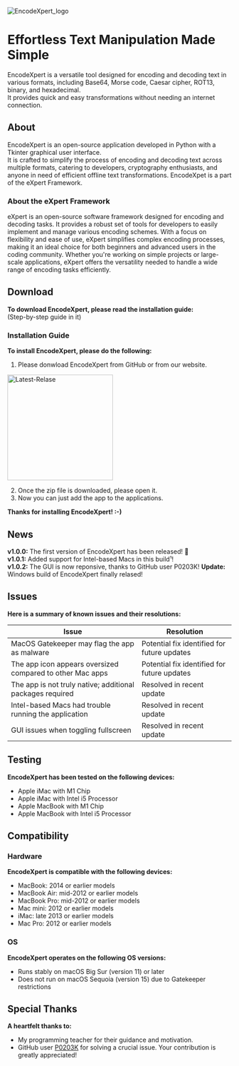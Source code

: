 ![EncodeXpert_logo](https://github.com/user-attachments/assets/afdef083-af43-4e95-93c8-2305831d0974)

# Effortless Text Manipulation Made Simple
EncodeXpert is a versatile tool designed for encoding and decoding text in various formats, including Base64, Morse code, Caesar cipher, ROT13, binary, and hexadecimal.  
It provides quick and easy transformations without needing an internet connection.

## About
EncodeXpert is an open-source application developed in Python with a Tkinter graphical user interface.  
It is crafted to simplify the process of encoding and decoding text across multiple formats, catering to developers, cryptography enthusiasts, and anyone in need of efficient offline text transformations.
EncodeXpet is a part of the eXpert Framework.

### About the eXpert Framework
eXpert is an open-source software framework designed for encoding and decoding tasks. It provides a robust set of tools for developers to easily implement and manage various encoding schemes. With a focus on flexibility and ease of use, eXpert simplifies complex encoding processes, making it an ideal choice for both beginners and advanced users in the coding community. Whether you're working on simple projects or large-scale applications, eXpert offers the versatility needed to handle a wide range of encoding tasks efficiently.

## Download
**To download EncodeXpert, please read the installation guide:**  
(Step-by-step guide in it)

### Installation Guide
**To install EncodeXpert, please do the following:**
1. Please donwload EncodeXpert from GitHub or from our website.

<img width="237" alt="Latest-Relase" src="https://github.com/user-attachments/assets/c175a3ad-b451-44a2-a40c-72bb595984b0">

2. Once the zip file is downloaded, please open it.
3. Now you can just add the app to the applications.

**Thanks for installing EncodeXpert! :-)**

## News
**v1.0.0:** The first version of EncodeXpert has been released! 🎉  
**v1.0.1:** Added support for Intel-based Macs in this build¹!  
**v1.0.2:** The GUI is now reponsive, thanks to GitHub user P0203K!
**Update:** Windows build of EncodeXpert finally relased!

## Issues

**Here is a summary of known issues and their resolutions:**

| Issue                                                      |	Resolution                                  |
| ---------------------------------------------------------- | -------------------------------------------- |
| MacOS Gatekeeper may flag the app as malware               |	Potential fix identified for future updates |
| The app icon appears oversized compared to other Mac apps  |	Potential fix identified for future updates |
| The app is not truly native; additional packages required  |	Resolved in recent update                   |
| Intel-based Macs had trouble running the application       |	Resolved in recent update                   |
| GUI issues when toggling fullscreen                        |	Resolved in recent update                   |

## Testing
**EncodeXpert has been tested on the following devices:**

- Apple iMac with M1 Chip
- Apple iMac with Intel i5 Processor
- Apple MacBook with M1 Chip
- Apple MacBook with Intel i5 Processor

## Compatibility
### Hardware
**EncodeXpert is compatible with the following devices:**  
- MacBook: 2014 or earlier models
- MacBook Air: mid-2012 or earlier models
- MacBook Pro: mid-2012 or earlier models
- Mac mini: 2012 or earlier models
- iMac: late 2013 or earlier models
- Mac Pro: 2012 or earlier models  

### OS
**EncodeXpert operates on the following OS versions:**
- Runs stably on macOS Big Sur (version 11) or later
- Does not run on macOS Sequoia (version 15) due to Gatekeeper restrictions

## Special Thanks
**A heartfelt thanks to:**  
- My programming teacher for their guidance and motivation.
- GitHub user [P0203K](https://github.com/P0203K) for solving a crucial issue. Your contribution is greatly appreciated!
